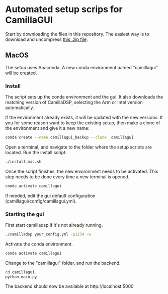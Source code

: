 # Automated setup scrips for CamillaGUI

Start by downloading the files in this repository. The easiest way is to download and uncompress [this .zip file](https://github.com/HEnquist/camilladsp-setupscripts/archive/refs/heads/master.zip).


## MacOS

The setup uses Anaconda. A new conda environment named "camillagui" will be created.

### Install
The script sets up the conda environment and the gui. It also downloads the matching version of CamillaDSP, selecting the Arm or Intel version automatically.

If the environment already exists, it will be updated with the new versions. If you for some reason want to keep the existing setup, then make a clone of the environment and give it a new name:
```sh
conda create --name camillagui_backup --clone  camillagui
```

Open a terminal, and navigate to the folder where the setup scripts are located. Run the install script:
```sh
./install_mac.sh
```

Once the script finishes, the new environment needs to be activated. This step needs to be done every time a new terminal is opened.
```sh
conda activate camillagui
```

If needed, edit the gui default configuration (camillagui/config/camillagui.yml).

### Starting the gui

First start camilladsp if it's not already running.
 ```sh
./camilladsp your_config.yml -p1234 -w
```

Activate the conda environment.
```sh
conda activate camillagui
```

Change to the "camillagui" folder, and run the backend.
```sh
cd camillagui
python main.py
```

The backend should now be available at http://localhost:5000


